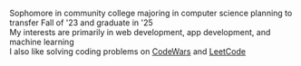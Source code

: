 Sophomore in community college majoring in computer science planning to transfer Fall of '23 and graduate in '25
<br>
My interests are primarily in web development, app development, and machine learning
<br>
I also like solving coding problems on [CodeWars](https://www.codewars.com/users/nrfletcher) and [LeetCode](https://leetcode.com/nrfletcher/)

<!---
nfletcher27/nfletcher27 is a ✨ special ✨ repository because its `README.md` (this file) appears on your GitHub profile.
You can click the Preview link to take a look at your changes.
--->
